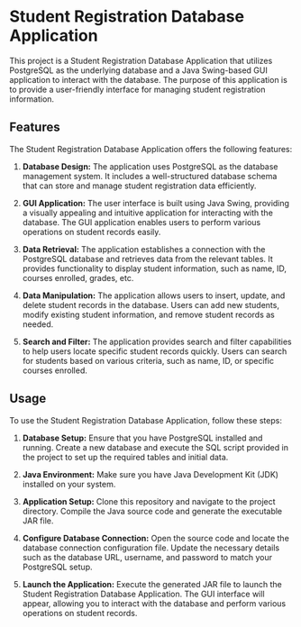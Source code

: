 # Student Registration Database Application

This project is a Student Registration Database Application that utilizes PostgreSQL as the underlying database and a Java Swing-based GUI application to interact with the database. The purpose of this application is to provide a user-friendly interface for managing student registration information.

## Features

The Student Registration Database Application offers the following features:

1. **Database Design:** The application uses PostgreSQL as the database management system. It includes a well-structured database schema that can store and manage student registration data efficiently.

2. **GUI Application:** The user interface is built using Java Swing, providing a visually appealing and intuitive application for interacting with the database. The GUI application enables users to perform various operations on student records easily.

3. **Data Retrieval:** The application establishes a connection with the PostgreSQL database and retrieves data from the relevant tables. It provides functionality to display student information, such as name, ID, courses enrolled, grades, etc.

4. **Data Manipulation:** The application allows users to insert, update, and delete student records in the database. Users can add new students, modify existing student information, and remove student records as needed.

5. **Search and Filter:** The application provides search and filter capabilities to help users locate specific student records quickly. Users can search for students based on various criteria, such as name, ID, or specific courses enrolled.

## Usage

To use the Student Registration Database Application, follow these steps:

1. **Database Setup:** Ensure that you have PostgreSQL installed and running. Create a new database and execute the SQL script provided in the project to set up the required tables and initial data.

2. **Java Environment:** Make sure you have Java Development Kit (JDK) installed on your system.

3. **Application Setup:** Clone this repository and navigate to the project directory. Compile the Java source code and generate the executable JAR file.

4. **Configure Database Connection:** Open the source code and locate the database connection configuration file. Update the necessary details such as the database URL, username, and password to match your PostgreSQL setup.

5. **Launch the Application:** Execute the generated JAR file to launch the Student Registration Database Application. The GUI interface will appear, allowing you to interact with the database and perform various operations on student records.


